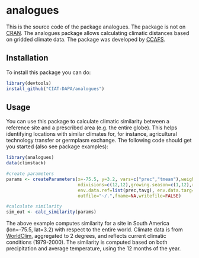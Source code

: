 # analogues
This is the source code of the package analogues. The package is not on [CRAN](https://cran.r-project.org/web/packages/raster/index.html). The analogues package allows calculating climatic distances based on gridded climate data. The package was developed by [CCAFS](https://ccafs.cgiar.org).

## Installation
To install this package you can do:

```r
library(devtools)
install_github("CIAT-DAPA/analogues")
```

## Usage
You can use this package to calculate climatic similarity between a reference site and a prescribed area (e.g. the entire globe). This helps identifying locations with similar climates for, for instance, agricultural technology transfer or germplasm exchange. The following code should get you started (also see package examples):

```r
library(analogues)
data(climstack)

#create parameters
params <- createParameters(x=-75.5, y=3.2, vars=c("prec","tmean"),weights=c(0.5,0.5),
                           ndivisions=c(12,12),growing.season=c(1,12),rotation="tmean",threshold=1,
                           env.data.ref=list(prec,tavg), env.data.targ=list(prec,tavg),
                           outfile="~/.",fname=NA,writefile=FALSE)

#calculate similarity
sim_out <- calc_similarity(params)
```

The above example computes similarity for a site in South America (lon=-75.5, lat=3.2) with respect to the entire world. Climate data is from [WorldClim](http://worldclim.org), aggregated to 2 degrees, and reflects current climatic conditions (1979-2000). The similarity is computed based on both precipitation and average temperature, using the 12 months of the year.

